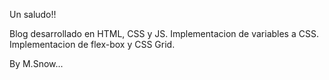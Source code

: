 Un saludo!!

Blog desarrollado en HTML, CSS y JS.
Implementacion de variables a CSS.
Implementacion de flex-box y CSS Grid.

By M.Snow...